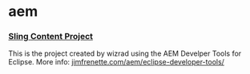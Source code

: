 # aem


### [Sling Content Project](./sling-content-project)

This is the project created by wizrad using the AEM Develper Tools for Eclipse. More info: [jimfrenette.com/aem/eclipse-developer-tools/](https://jimfrenette.com/aem/eclipse-developer-tools/)
